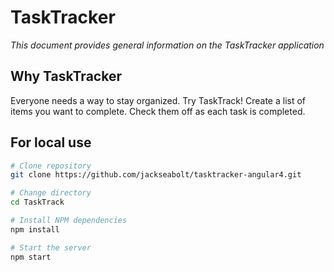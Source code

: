 <h1>TaskTracker</h1>
<p><em>This document provides general information on the TaskTracker application</em></p>


Why TaskTracker
-------------
Everyone needs a way to stay organized. Try TaskTrack! Create a list of items you want to complete. Check them off as each task is completed. 

For local use
--------

```bash
# Clone repository
git clone https://github.com/jackseabolt/tasktracker-angular4.git

# Change directory
cd TaskTrack

# Install NPM dependencies
npm install

# Start the server
npm start
```
